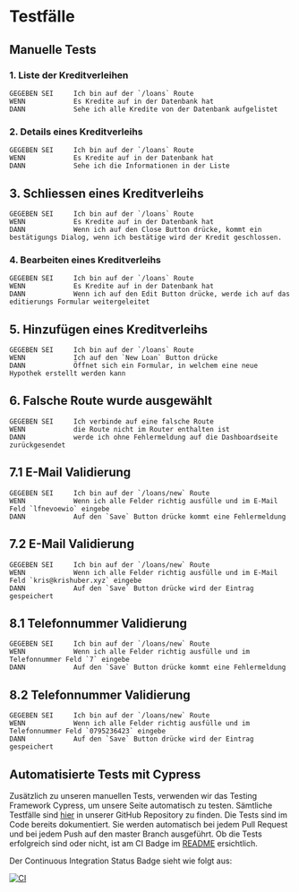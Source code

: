 # Testfälle

## Manuelle Tests

### 1. Liste der Kreditverleihen

```
GEGEBEN SEI     Ich bin auf der `/loans` Route
WENN            Es Kredite auf in der Datenbank hat
DANN            Sehe ich alle Kredite von der Datenbank aufgelistet
```

### 2. Details eines Kreditverleihs

```
GEGEBEN SEI     Ich bin auf der `/loans` Route
WENN            Es Kredite auf in der Datenbank hat
DANN            Sehe ich die Informationen in der Liste
```

## 3. Schliessen eines Kreditverleihs

```
GEGEBEN SEI     Ich bin auf der `/loans` Route
WENN            Es Kredite auf in der Datenbank hat
DANN            Wenn ich auf den Close Button drücke, kommt ein bestätigungs Dialog, wenn ich bestätige wird der Kredit geschlossen.
```

### 4. Bearbeiten eines Kreditverleihs

```
GEGEBEN SEI     Ich bin auf der `/loans` Route
WENN            Es Kredite auf in der Datenbank hat
DANN            Wenn ich auf den Edit Button drücke, werde ich auf das editierungs Formular weitergeleitet
```

## 5. Hinzufügen eines Kreditverleihs

```
GEGEBEN SEI     Ich bin auf der `/loans` Route
WENN            Ich auf den `New Loan` Button drücke
DANN            Öffnet sich ein Formular, in welchem eine neue Hypothek erstellt werden kann
```

## 6. Falsche Route wurde ausgewählt

```
GEGEBEN SEI     Ich verbinde auf eine falsche Route
WENN            die Route nicht im Router enthalten ist
DANN            werde ich ohne Fehlermeldung auf die Dashboardseite zurückgesendet
```

## 7.1 E-Mail Validierung
```
GEGEBEN SEI     Ich bin auf der `/loans/new` Route
WENN            Wenn ich alle Felder richtig ausfülle und im E-Mail Feld `lfnevoewio` eingebe 
DANN            Auf den `Save` Button drücke kommt eine Fehlermeldung
```

## 7.2 E-Mail Validierung
```
GEGEBEN SEI     Ich bin auf der `/loans/new` Route
WENN            Wenn ich alle Felder richtig ausfülle und im E-Mail Feld `kris@krishuber.xyz` eingebe 
DANN            Auf den `Save` Button drücke wird der Eintrag gespeichert
```

## 8.1 Telefonnummer Validierung
```
GEGEBEN SEI     Ich bin auf der `/loans/new` Route
WENN            Wenn ich alle Felder richtig ausfülle und im Telefonnummer Feld `7` eingebe 
DANN            Auf den `Save` Button drücke kommt eine Fehlermeldung
```

## 8.2 Telefonnummer Validierung
```
GEGEBEN SEI     Ich bin auf der `/loans/new` Route
WENN            Wenn ich alle Felder richtig ausfülle und im Telefonnummer Feld `0795236423` eingebe 
DANN            Auf den `Save` Button drücke wird der Eintrag gespeichert
```

## Automatisierte Tests mit Cypress

Zusätzlich zu unseren manuellen Tests, verwenden wir das Testing Framework Cypress, um unsere Seite automatisch zu testen. Sämtliche Testfälle sind [hier](https://github.com/3n3a-school/m307/tree/master/test/cypress/integration) in unserer GitHub Repository zu finden. Die Tests sind im Code bereits dokumentiert. Sie werden automatisch bei jedem Pull Request und bei jedem Push auf den master Branch ausgeführt. Ob die Tests erfolgreich sind oder nicht, ist am CI Badge im [README](https://github.com/3n3a-school/m307/blob/master/README.md) ersichtlich.

Der Continuous Integration Status Badge sieht wie folgt aus:

[![CI](https://github.com/3n3a-school/m307/actions/workflows/ci.yml/badge.svg?branch=master)](https://github.com/3n3a-school/m307/actions/workflows/ci.yml)
